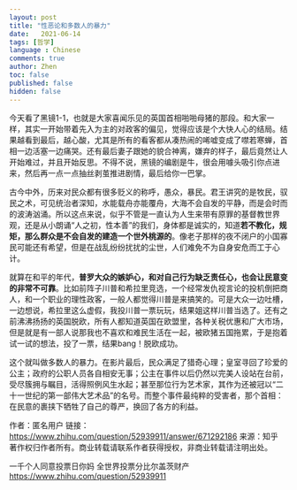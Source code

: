 ```yaml
---
layout: post
title: "性恶论和多数人的暴力"
date:   2021-06-14
tags: [哲学]
language : Chinese
comments: true
author: Zhen
toc: false
published: false
hidden: false
---
```

今天看了黑镜1-1，也就是大家喜闻乐见的英国首相啪啪母猪的那段。和大家一样，其实一开始带着先入为主的对政客的偏见，觉得应该是个大快人心的结局。结果越看到最后，越心酸，尤其是所有的看客都从凑热闹的唏嘘变成了噤若寒蝉，首相一边活塞一边痛哭。还有最后妻子跟她的貌合神离，嫌弃的样子，最后竟然让人开始难过，并且开始反思。不得不说，黑镜的编剧是牛，很会用噱头吸引你点进来，然后再一点一点抽丝剥茧推进剧情，最后给你一巴掌。

古今中外，历来对民众都有很多贬义的称呼，愚众，暴民。君王讲究的是牧民，驭民之术，可见统治者深知，水能载舟亦能覆舟，大海不会自发的平静，而是会时而的波涛汹涌。所以这点来说，似乎不管是一直认为人生来带有原罪的基督教世界观，还是从小朗诵“人之初，性本善”的我们，身体都是诚实的，知道**若不教化，规矩，那么群众是不会自发的建造一个世外桃源的**。像老子那样的夜不闭户的小国寡民可能还有希望，但是在战乱纷纷扰扰的尘世，人们难免不为自身安危而工于心计。

就算在和平的年代，**普罗大众的嫉妒心，和对自己行为缺乏责任心，也会让民意变的非常不可靠**。比如前阵子川普和希拉里竞选，一个经常发仇视言论的投机倒把商人，和一个职业的理性政客，一般人都觉得川普是来搞笑的。可是大众一边吐槽，一边想说，希拉里这么虚假，我投川普一票玩玩，结果姐这样川普当选了。还有之前沸沸扬扬的英国脱欧，所有人都知道英国在欧盟里，各种关税优惠和广大市场，但是就是有一部人说那我也不喜欢和难民生活在一起，被欧猪五国拖累，于是抱着试一试的想法，投了一票，结果bang！脱欧成功。

这个就叫做多数人的暴力。在影片最后，民众满足了猎奇心理；皇室寻回了珍爱的公主；政府的公职人员各自相安无事；公主在事件以后仍然以完美人设站在台前，受尽簇拥与瞩目，活得照例风生水起；甚至那位行为艺术家，其作为还被冠以“二十一世纪的第一部伟大艺术品”的名号。而整个事件最纯粹的受害者，那个首相：在民意的裹挟下牺牲了自己的尊严，换回了各方的利益。

作者：匿名用户
链接：https://www.zhihu.com/question/52939911/answer/671292186
来源：知乎
著作权归作者所有。商业转载请联系作者获得授权，非商业转载请注明出处。

一千个人同意投票日你妈
全世界投票分比尔盖茨财产
https://www.zhihu.com/question/52939911

<!--stackedit_data:
eyJoaXN0b3J5IjpbOTk1OTk0OTMzLC04MDY3NDc0NDFdfQ==
-->